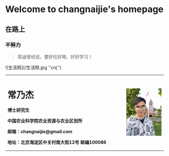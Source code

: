 # Welcome to changnaijie's homepage
## **在路上**
### ~~不努力~~
>陈迪曾经说，要好吃好喝，好好学习！

![生活照](/生活照.jpg ''cnj'')


<table border="0">
  <tr>
    <td width="75%">
      <h1>常乃杰</h1>
      <p><b>博士研究生</b></p>
      <p><b>中国农业科学院农业资源与农业区划所</b></p>
      <p><b>邮箱：changnaijie@gmail.com</b></p>
      <p><b>地址：北京海淀区中关村南大街12号 邮编100086</b></p>
    </td>
    <td width="25%">
      <img src="/生活照.jpg" width="100%" alt="个人简介" />      
    </td>
  </tr>
</table>
